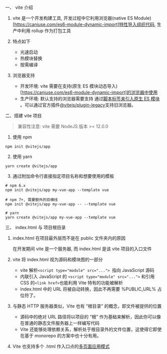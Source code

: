 一、 vite 介绍

1. vite 是一个开发构建工具, 开发过程中它利用浏览器(native ES Module)[https://caniuse.com/es6-module-dynamic-import]特性导入组织代码, 生产中利用 rollup 作为打包工具

2. 特点如下

   - 光速启动
   - 热模块替换
   - 按需编译

3. 浏览器支持

   - 开发环境: vite 需要在支持(原生 ES 模块动态导入)[https://caniuse.com/es6-module-dynamic-import]的浏览器中使用
   - 生产环境: 默认支持的浏览器需要支持 通过[脚本标签来引入原生 ES 模块](https://caniuse.com/es6-module) 。可以通过官方插件[@vitejs/plugin-legacy](https://github.com/vitejs/vite/tree/main/packages/plugin-legacy)支持旧浏览器。

二、搭建 vite 项目

> 兼容性注意: vite 需要 NodeJS 版本 >= 12.0.0

1. 使用 npm

```shell
npm init @vitejs/app
```

2. 使用 yarn

```shell
yarn create @vitejs/app
```

3. 通过附加命令行直接指定项目名称和想要使用的模板

```shell
# npm 6.x
npm init @vitejs/app my-vue-app --template vue

# npm 7+, 需要额外的双横线
npm init @vitejs/app my-vue-app -- --template vue

# yarn
yarn create @vitejs/app my-vue-app --template vue
```

三、 index.html 与 项目根目录

1. index.html 在项目最外层而不是在 public 文件夹内的原因

   在开发期间 vite 是一个服务器, 而 index.html 是该 vite 项目的入口文件

2. vite 将 index.html 视为源码和模块图的一部分

   - vite 解析`<script type="module" src="..."> `指向 JavaScript 源码
   - 内联引入 JavaScript 的 `<script type="module" src="...">` 和引用 CSS 的`<link href>`也能利用 Vite 特有的功能被解析
   - index.html 中的 URL 将被自动转换，因此不再需要 %PUBLIC_URL% 占位符了。

3. 与静态 HTTP 服务器类似，Vite 也有 “根目录” 的概念，即文件被提供的位置

   - 源码中的绝对 URL 路径将以项目的 “根” 作为基础来解析，因此你可以像在普通的静态文件服务器上一样编写代码
   - Vite 还能够处理依赖关系，解析处于根目录外的文件位置，这使得它即使在基于 monorepo 的方案中也十分有用。

4. Vite 也支持多个 .html 作入口点的[多页面应用模式](https://vitejs.cn/guide/build.html#%E5%A4%9A%E9%A1%B5%E9%9D%A2%E5%BA%94%E7%94%A8%E6%A8%A1%E5%BC%8F)
